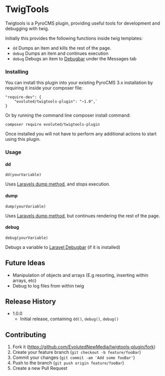 # TwigTools
Twigtools is a PyroCMS plugin, providing useful tools for development and debugging with twig. 

Initially this provides the following functions inside twig templates:

- `dd` Dumps an item and kills the rest of the page.
- `debug` Dumps an item and continues execution
- `debug` Debugs an item to [Debugbar](https://github.com/barryvdh/laravel-debugbar) under the Messages tab

### Installing

You can install this plugin into your existing PyroCMS 3.x installation by requiring it inside your composer file:

```
"require-dev": {
    "evoluted/twigtools-plugin": "~1.0",`
}
```

Or by running the command line composer install command:

`composer require evoluted/twigtools-plugin`

Once installed you will not have to perform any additional actions to start using this plugin.

### Usage

#### dd
`dd(yourVariable)`

Uses [Laravels dump method](https://laravel.com/docs/5.6/helpers#method-dump), and stops execution.

#### dump
`dump(yourVariable)`

Uses [Laravels dump method](https://laravel.com/docs/5.6/helpers#method-dump), but continues rendering the rest of the page.

#### debug
`debug(yourVariable)`

Debugs a variable to [Laravel Debugbar](https://github.com/barryvdh/laravel-debugbar) (if it is installed)

## Future Ideas

- Manipulation of objects and arrays (E.g resorting, inserting within arrays, etc)
- Debug to log files from within twig

## Release History
* 1.0.0
    * Initial release, containing `dd()`, `debug()`, `debug()`

## Contributing

1. Fork it (<https://github.com/EvolutedNewMedia/twigtools-plugin/fork>)
2. Create your feature branch (`git checkout -b feature/fooBar`)
3. Commit your changes (`git commit -am 'Add some fooBar'`)
4. Push to the branch (`git push origin feature/fooBar`)
5. Create a new Pull Request
